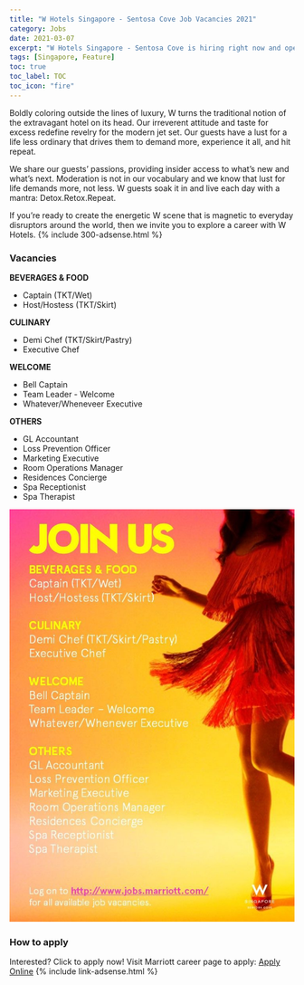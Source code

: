 ```yaml
---
title: "W Hotels Singapore - Sentosa Cove Job Vacancies 2021" 
category: Jobs 
date: 2021-03-07
excerpt: "W Hotels Singapore - Sentosa Cove is hiring right now and opening new jobs vacancies for F&B, Culinary, Executive, Team Leader, Residence Concierge, Spa, etc." 
tags: [Singapore, Feature] 
toc: true 
toc_label: TOC 
toc_icon: "fire" 
--- 
```


Boldly coloring outside the lines of luxury, W turns the traditional notion of the extravagant hotel on its head. Our irreverent attitude and taste for excess redefine revelry for the modern jet set. Our guests have a lust for a life less ordinary that drives them to demand more, experience it all, and hit repeat.

We share our guests’ passions, providing insider access to what’s new and what’s next. Moderation is not in our vocabulary and we know that lust for life demands more, not less. W guests soak it in and live each day with a mantra: Detox.Retox.Repeat.

If you’re ready to create the energetic W scene that is magnetic to everyday disruptors around the world, then we invite you to explore a career with W Hotels. 
{% include 300-adsense.html %} 

### Vacancies
**BEVERAGES & FOOD**
- Captain (TKT/Wet)
- Host/Hostess (TKT/Skirt)

**CULINARY**
- Demi Chef (TKT/Skirt/Pastry)
- Executive Chef

**WELCOME**
- Bell Captain
- Team Leader - Welcome
- Whatever/Wheneveer Executive

**OTHERS**
- GL Accountant
- Loss Prevention Officer
- Marketing Executive
- Room Operations Manager
- Residences Concierge
- Spa Receptionist
- Spa Therapist

![W Hotels Singapore - Sentosa Cove Jobs vacancies!](/assets/images/2021-03/w-hotels-singapore-jobs-vacancies-2021.jpg "W Hotels Singapore - Sentosa Cove Jobs vacancies")

### How to apply
Interested? Click to apply now! Visit Marriott career page to apply: 
<a href="https://jobs.marriott.com/marriott/jobs?lang=en-US&location=Singapore,%20Singapore&woe=7&stretchUnit=MILES&stretch=10&page=1" class="btn btn--info" target="_blank" rel="nofollow noopenner">Apply Online</a> 
{% include link-adsense.html %} 